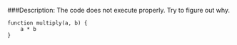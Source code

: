 ###Description:
The code does not execute properly. Try to figure out why.
    
    function multiply(a, b) {    
        a * b    
    }
    